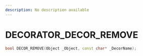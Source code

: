 ```yaml
---
description: No description available 
---
```


# DECORATOR\_DECOR_REMOVE

```cpp
bool DECOR_REMOVE(Object _Object, const char* _DecorName);
```